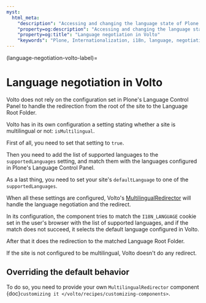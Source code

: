 ```yaml
---
myst:
  html_meta:
    "description": "Accessing and changing the language state of Plone programmatically."
    "property=og:description": "Accessing and changing the language state of Plone programmatically."
    "property=og:title": "Language negotiation in Volto"
    "keywords": "Plone, Internationalization, i18n, language, negotiation, translation, localization, volto"
---
```


(language-negotiation-volto-label)=

# Language negotiation in Volto

Volto does not rely on the configuration set in Plone's Language Control Panel to handle the redirection from the root of the site to the Language Root Folder.

Volto has in its own configuration a setting stating whether a site is multilingual or not: `isMultilingual`.

First of all, you need to set that setting to `true`.

Then you need to add the list of supported languages to the `supportedLanguages` setting, and match them with the languages configured in Plone's Language Control Panel.

As a last thing, you need to set your site's `defaultLanguage` to one of the `supportedLanguages`.

When all these settings are configured, Volto's [MultilingualRedirector](https://github.com/plone/volto/blob/master/src/components/theme/MultilingualRedirector/MultilingualRedirector.jsx) will handle the language negotiation and the redirect.

In its configuration, the component tries to match the `I18N_LANGUAGE` cookie set in the user's browser with the list of supported languages, and if the match does not succeed, it selects the default language configured in Volto.

After that it does the redirection to the matched Language Root Folder.

If the site is not configured to be multilingual, Volto doesn't do any redirect.

## Overriding the default behavior

To do so, you need to provide your own `MultilingualRedirector` component {doc}`customizing it </volto/recipes/customizing-components>`.
